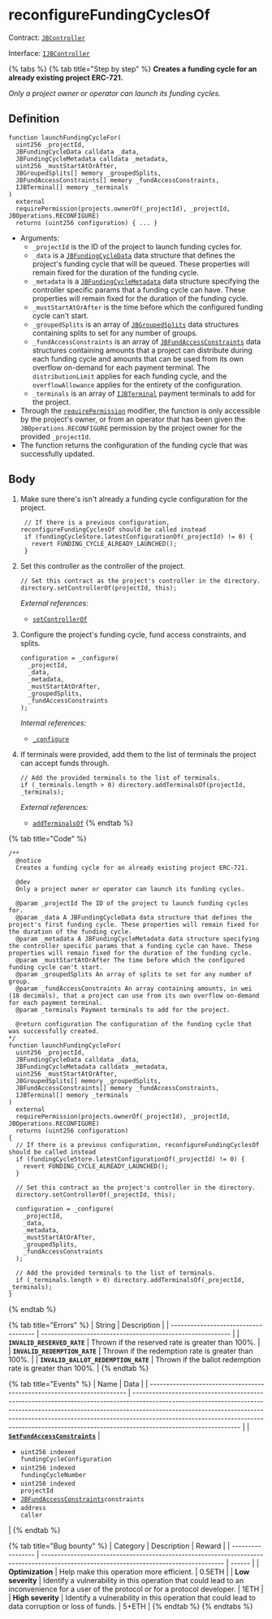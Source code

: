 # reconfigureFundingCyclesOf

Contract: [`JBController`](../)​‌

Interface: [`IJBController`](../../../../interfaces/ijbcontroller.md)

{% tabs %}
{% tab title="Step by step" %}
**Creates a funding cycle for an already existing project ERC-721.**

_Only a project owner or operator can launch its funding cycles._

## Definition

```solidity
function launchFundingCycleFor(
  uint256 _projectId,
  JBFundingCycleData calldata _data,
  JBFundingCycleMetadata calldata _metadata,
  uint256 _mustStartAtOrAfter,
  JBGroupedSplits[] memory _groupedSplits,
  JBFundAccessConstraints[] memory _fundAccessConstraints,
  IJBTerminal[] memory _terminals
)
  external
  requirePermission(projects.ownerOf(_projectId), _projectId, JBOperations.RECONFIGURE)
  returns (uint256 configuration) { ... }
```

* Arguments:
  * `_projectId` is the ID of the project to launch funding cycles for.
  * `_data` is a [`JBFundingCycleData`](../../../../data-structures/jbfundingcycledata.md) data structure that defines the project's funding cycle that will be queued. These properties will remain fixed for the duration of the funding cycle.
  * `_metadata` is a [`JBFundingCycleMetadata`](../../../../data-structures/jbfundingcyclemetadata.md) data structure specifying the controller specific params that a funding cycle can have. These properties will remain fixed for the duration of the funding cycle.
  * `_mustStartAtOrAfter` is the time before which the configured funding cycle can't start.
  * `_groupedSplits` is an array of [`JBGroupedSplits`](../../../../data-structures/jbgroupedsplits.md) data structures containing splits to set for any number of groups.
  * `_fundAccessConstraints` is an array of [`JBFundAccessConstraints`](../../../../data-structures/jbfundaccessconstraints.md) data structures containing amounts that a project can distribute during each funding cycle and amounts that can be used from its own overflow on-demand for each payment terminal. The `distributionLimit` applies for each funding cycle, and the `overflowAllowance` applies for the entirety of the configuration.
  * `_terminals` is an array of [`IJBTerminal`](../../../../interfaces/ijbterminal.md) payment terminals to add for the project.
* Through the [`requirePermission`](../../../or-abstract/jboperatable/modifiers/requirepermission.md) modifier, the function is only accessible by the project's owner, or from an operator that has been given the `JBOperations.RECONFIGURE` permission by the project owner for the provided `_projectId`.
* The function returns the configuration of the funding cycle that was successfully updated.

## Body

1. Make sure there's isn't already a funding cycle configuration for the project.

   ```solidity
    // If there is a previous configuration, reconfigureFundingCyclesOf should be called instead
    if (fundingCycleStore.latestConfigurationOf(_projectId) != 0) {
      revert FUNDING_CYCLE_ALREADY_LAUNCHED();
    }
   ```
2.  Set this controller as the controller of the project.

    ```solidity
    // Set this contract as the project's controller in the directory.
    directory.setControllerOf(projectId, this);
    ```

    _External references:_

    * [`setControllerOf`](../../../jbdirectory/write/setcontrollerof.md)

3.  Configure the project's funding cycle, fund access constraints, and splits.

    ```solidity
    configuration = _configure(
      _projectId,
      _data,
      _metadata,
      _mustStartAtOrAfter,
      _groupedSplits,
      _fundAccessConstraints
    );
    ```

    _Internal references:_

    * [`_configure`](\_configure.md)

4.  If terminals were provided, add them to the list of terminals the project can accept funds through.

    ```solidity
    // Add the provided terminals to the list of terminals.
    if (_terminals.length > 0) directory.addTerminalsOf(projectId, _terminals);
    ```

    _External references:_

    * [`addTerminalsOf`](../../../jbdirectory/write/addterminalsof.md)
{% endtab %}

{% tab title="Code" %}
```solidity
/**
  @notice
  Creates a funding cycle for an already existing project ERC-721.

  @dev
  Only a project owner or operator can launch its funding cycles.

  @param _projectId The ID of the project to launch funding cycles for.
  @param _data A JBFundingCycleData data structure that defines the project's first funding cycle. These properties will remain fixed for the duration of the funding cycle.
  @param _metadata A JBFundingCycleMetadata data structure specifying the controller specific params that a funding cycle can have. These properties will remain fixed for the duration of the funding cycle.
  @param _mustStartAtOrAfter The time before which the configured funding cycle can't start.
  @param _groupedSplits An array of splits to set for any number of group.
  @param _fundAccessConstraints An array containing amounts, in wei (18 decimals), that a project can use from its own overflow on-demand for each payment terminal.
  @param _terminals Payment terminals to add for the project.

  @return configuration The configuration of the funding cycle that was successfully created.
*/
function launchFundingCycleFor(
  uint256 _projectId,
  JBFundingCycleData calldata _data,
  JBFundingCycleMetadata calldata _metadata,
  uint256 _mustStartAtOrAfter,
  JBGroupedSplits[] memory _groupedSplits,
  JBFundAccessConstraints[] memory _fundAccessConstraints,
  IJBTerminal[] memory _terminals
)
  external
  requirePermission(projects.ownerOf(_projectId), _projectId, JBOperations.RECONFIGURE)
  returns (uint256 configuration)
{
  // If there is a previous configuration, reconfigureFundingCyclesOf should be called instead
  if (fundingCycleStore.latestConfigurationOf(_projectId) != 0) {
    revert FUNDING_CYCLE_ALREADY_LAUNCHED();
  }

  // Set this contract as the project's controller in the directory.
  directory.setControllerOf(_projectId, this);

  configuration = _configure(
    _projectId,
    _data,
    _metadata,
    _mustStartAtOrAfter,
    _groupedSplits,
    _fundAccessConstraints
  );

  // Add the provided terminals to the list of terminals.
  if (_terminals.length > 0) directory.addTerminalsOf(_projectId, _terminals);
}
```
{% endtab %}

{% tab title="Errors" %}
| String                               | Description                                                |
| ------------------------------------ | ---------------------------------------------------------- |
| **`INVALID_RESERVED_RATE`**          | Thrown if the reserved rate is greater than 100%.          |
| **`INVALID_REDEMPTION_RATE`**        | Thrown if the redemption rate is greater than 100%.        |
| **`INVALID_BALLOT_REDEMPTION_RATE`** | Thrown if the ballot redemption rate is greater than 100%. |
{% endtab %}

{% tab title="Events" %}
| Name                                                                    | Data                                                                                                                                                                                                                                                                                                                                                      |
| ----------------------------------------------------------------------- | --------------------------------------------------------------------------------------------------------------------------------------------------------------------------------------------------------------------------------------------------------------------------------------------------------------------------------------------------------- |
| [**`SetFundAccessConstraints`**](../events/setfundaccessconstraints.md) | <ul><li><code>uint256 indexed fundingCycleConfiguration</code></li><li><code>uint256 indexed fundingCycleNumber</code></li><li><code>uint256 indexed projectId</code></li><li><a href="../../../../data-structures/jboverflowallowance.md"><code>JBFundAccessConstraints</code></a><code>constraints</code></li><li><code>address caller</code></li></ul> |
{% endtab %}

{% tab title="Bug bounty" %}
| Category          | Description                                                                                                                            | Reward |
| ----------------- | -------------------------------------------------------------------------------------------------------------------------------------- | ------ |
| **Optimization**  | Help make this operation more efficient.                                                                                               | 0.5ETH |
| **Low severity**  | Identify a vulnerability in this operation that could lead to an inconvenience for a user of the protocol or for a protocol developer. | 1ETH   |
| **High severity** | Identify a vulnerability in this operation that could lead to data corruption or loss of funds.                                        | 5+ETH  |
{% endtab %}
{% endtabs %}
